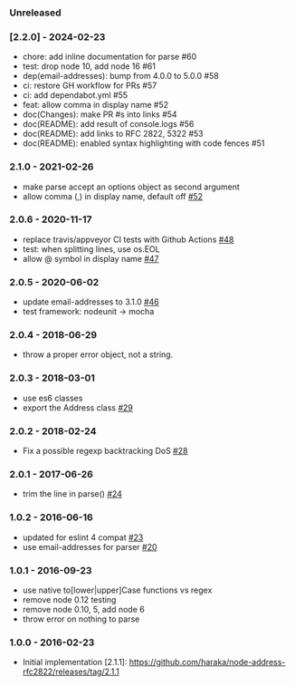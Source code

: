
### Unreleased


### [2.2.0] - 2024-02-23

- chore: add inline documentation for parse #60
- test: drop node 10, add node 16 #61
- dep(email-addresses): bump from 4.0.0 to 5.0.0 #58
- ci: restore GH workflow for PRs #57
- ci: add dependabot.yml #55
- feat: allow comma in display name #52
- doc(Changes): make PR #s into links #54
- doc(README): add result of console.logs #56
- doc(README): add links to RFC 2822, 5322 #53
- doc(README): enabled syntax highlighting with code fences #51


### 2.1.0 - 2021-02-26

- make parse accept an options object as second argument
- allow comma (,) in display name, default off [#52](https://github.com/haraka/node-address-rfc2822/pull/52)


### 2.0.6 - 2020-11-17

- replace travis/appveyor CI tests with Github Actions [#48](https://github.com/haraka/node-address-rfc2822/pull/48)
- test: when splitting lines, use os.EOL
- allow @ symbol in display name [#47](https://github.com/haraka/node-address-rfc2822/pull/47)


### 2.0.5 - 2020-06-02

- update email-addresses to 3.1.0 [#46](https://github.com/haraka/node-address-rfc2822/pull/46)
- test framework: nodeunit -> mocha


### 2.0.4 - 2018-06-29

- throw a proper error object, not a string.


### 2.0.3 - 2018-03-01

- use es6 classes
- export the Address class [#29](https://github.com/haraka/node-address-rfc2822/pull/29)


### 2.0.2 - 2018-02-24

- Fix a possible regexp backtracking DoS [#28](https://github.com/haraka/node-address-rfc2822/pull/28)


### 2.0.1 - 2017-06-26

- trim the line in parse() [#24](https://github.com/haraka/node-address-rfc2822/pull/24)


### 1.0.2 - 2016-06-16

- updated for eslint 4 compat [#23](https://github.com/haraka/node-address-rfc2822/pull/23)
- use email-addresses for parser [#20](https://github.com/haraka/node-address-rfc2822/pull/20)


### 1.0.1 - 2016-09-23

- use native to[lower|upper]Case functions vs regex
- remove node 0.12 testing
- remove node 0.10, 5, add node 6
- throw error on nothing to parse


### 1.0.0 - 2016-02-23

- Initial implementation
[2.1.1]: https://github.com/haraka/node-address-rfc2822/releases/tag/2.1.1
